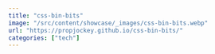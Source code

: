 ```yaml
---
title: "css-bin-bits"
image: "/src/content/showcase/_images/css-bin-bits.webp"
url: "https://propjockey.github.io/css-bin-bits/"
categories: ["tech"]
---
```

